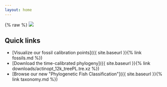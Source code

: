 ```yaml
---
layout: home
---
```


{% raw %}
<img src="{% endraw %}{% asset front-page-tree.png @magick:resize=940 @optim:default @path %}" srcset="{% asset front-page-tree.png @magick:resize=940 @optim:default @path %} 1x, {% asset front-page-tree.png @magick:resize=1880 @optim:default @path %} 2x, {% asset front-page-tree.png @optim:default @asset_path %} 3x">

## Quick links

* [Visualize our fossil calibration points]({{ site.baseurl }}{% link fossils.md %})
* [Download the time-calibrated phylogeny]({{ site.baseurl }}{% link downloads/actinopt_12k_treePL.tre.xz %})
* [Browse our new "Phylogenetic Fish Classification"]({{ site.baseurl }}{% link taxonomy.md %})

